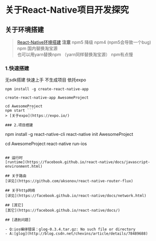# 关于React-Native项目开发探究

## 关于环境搭建

> [React-Native环境搭建](http://facebook.github.io/react-native/docs/getting-started.html)
**注意** npm5 降级 npm4  (npm5会导致一个bug)    
npm 国内替换淘宝源       
也可以用yarn替换npm （yarn同样替换淘宝源） npm有点慢     


### 1.快速搭建
无sdk搭建 快速上手 不生成项目 依托expo 
```
npm install -g create-react-native-app  

create-react-native-app AwesomeProject

cd AwesomeProject
npm start ```
> [关于expo](https://expo.io/)

### 2.项目搭建
```
npm install -g react-native-cli
react-native init AwesomeProject

cd AwesomeProject
react-native run-ios

```

## 运行时
[runtime](https://facebook.github.io/react-native/docs/javascript-environment.html)

## 关于路由
[详见](https://github.com/aksonov/react-native-router-flux)

## 关于http网络
[详见](https://facebook.github.io/react-native/docs/network.html)

## [其它]
[其它](https://facebook.github.io/react-native/docs/)

## [遇到问题]

- Q:ios编绎错误：glog-0.3.4.tar.gz: No such file or directory   
- A:[glog](http://blog.csdn.net/chevins/article/details/78489688)



